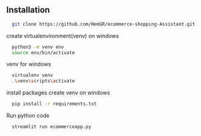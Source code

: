 
## Installation



```bash
  git clone https://github.com/HemGR/ecommerce-shopping-Assistant.git
```

create virtualenvironment(venv) on windows
```bash
  python3 -m venv env
  source env/bin/activate


```
venv for windows 
```bash
  virtualenv venv
  .\venv\scripts\activate

```

install packages
create venv on windows
```bash
  pip install -r requirements.txt
```

Run python code
```bash
  streamlit run ecommerceapp.py

```
